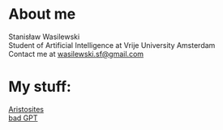 
# About me
Stanisław Wasilewski  
Student of Artificial Intelligence at Vrije University Amsterdam  
Contact me at wasilewski.sf@gmail.com  

# My stuff:  
[Aristosites](aristosites.com)  
[bad GPT](badgpt.com)  
 
<!---
Stasieniec/Stasieniec is a ✨ special ✨ repository because its `README.md` (this file) appears on your GitHub profile.
You can click the Preview link to take a look at your changes.
--->
